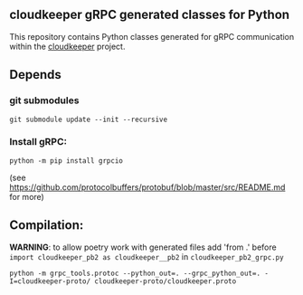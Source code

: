 ## cloudkeeper gRPC generated classes for Python

This repository contains Python classes generated for gRPC communication within the [cloudkeeper](https://github.com/the-cloudkeeper-project/cloudkeeper) project.

## Depends
### git submodules
```
git submodule update --init --recursive
```

### Install gRPC:
```
python -m pip install grpcio
```

(see https://github.com/protocolbuffers/protobuf/blob/master/src/README.md for more)

## Compilation:
**WARNING**: to allow poetry work with generated files add 'from .' before `import cloudkeeper_pb2 as cloudkeeper__pb2` in `cloudkeeper_pb2_grpc.py`
```
python -m grpc_tools.protoc --python_out=. --grpc_python_out=. -I=cloudkeeper-proto/ cloudkeeper-proto/cloudkeeper.proto
```
